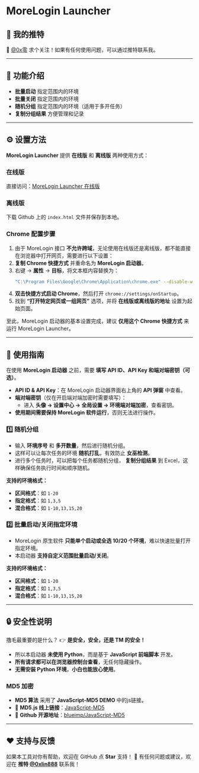 # MoreLogin Launcher

## 📢 我的推特
🔗 [@0x零](https://twitter.com/0xlin168) 求个关注！如果有任何使用问题，可以通过推特联系我。

---

## 🚀 功能介绍
- **批量启动** 指定范围内的环境
- **批量关闭** 指定范围内的环境
- **随机分组** 指定范围内的环境（适用于多开任务）
- **复制分组结果** 方便管理和记录

---

## ⚙️ 设置方法
**MoreLogin Launcher** 提供 **在线版** 和 **离线版** 两种使用方式：

### **在线版**
直接访问：[MoreLogin Launcher 在线版](https://ludekuai.cc/tools/morelogin_launcher/)

### **离线版**
下载 Github 上的 `index.html` 文件并保存到本地。

### **Chrome 配置步骤**
1. 由于 MoreLogin 接口 **不允许跨域**，无论使用在线版还是离线版，都不能直接在浏览器中打开网页，需要进行以下设置：
2. **复制 Chrome 快捷方式** 并重命名为 **MoreLogin 启动器**。
3. 右键 -> **属性** -> **目标**，将文本框内容替换为：
   ```sh
   "C:\Program Files\Google\Chrome\Application\chrome.exe" --disable-web-security --user-data-dir="C:\MoreLoginLauncher"
   ```
4. **双击快捷方式启动 Chrome**，然后打开 `chrome://settings/onStartup`。
5. 找到 **“打开特定网页或一组网页”** 选项，并将 **在线版或离线版的地址** 设置为起始页面。

至此，MoreLogin 启动器的基本设置完成，建议 **仅用这个 Chrome 快捷方式** 来运行 MoreLogin Launcher。

---

## 📌 使用指南

在使用 **MoreLogin 启动器** 之前，需要 **填写 API ID、API Key 和端对端密钥（可选）**。

- **API ID & API Key**：在 MoreLogin 启动器界面右上角的 **API 弹窗** 中查看。
- **端对端密钥**（仅在开启端对端加密时需要填写）：
  - 进入 **头像 -> 设置中心 -> 全局设置 -> 环境端对端加密**，查看密钥。
- **使用期间需要保持 MoreLogin 软件运行**，否则无法进行操作。

### **1️⃣ 随机分组**
- 输入 **环境序号** 和 **多开数量**，然后进行随机分组。
- 这样可以让每次任务的环境 **随机打乱**，有效防止 **女巫检测**。
- 进行多个任务时，可以把每个任务都随机分组， **复制分组结果** 到 Excel，这样确保任务执行时间和顺序随机。

**支持的环境格式：**
- **区间格式**：如 `1-20`
- **指定格式**：如 `1,3,5`
- **混合格式**：如 `1-10,13,15,20`

### **2️⃣ 批量启动/关闭指定环境**
- MoreLogin 原生软件 **只能单个启动或全选 10/20 个环境**，难以快速批量打开指定环境。
- 本启动器 **支持自定义范围批量启动/关闭**。

**支持的环境格式：**
- **区间格式**：如 `1-20`
- **指定格式**：如 `1,3,5`
- **混合格式**：如 `1-10,13,15,20`

---

## 🔒 安全性说明
撸毛最重要的是什么？
👉 **是安全，安全，还是 TM 的安全！**

- 所以本启动器 **未使用 Python**，而是基于 **JavaScript 前端脚本** 开发。
- **所有请求都可以在浏览器控制台查看**，无任何隐藏操作。
- **无需安装 Python 环境**，**小白也能放心使用**。

### **MD5 加密**
- **MD5 算法** 采用了 **JavaScript-MD5 DEMO** 中的js链接。
- 🔗 **MD5.js 线上链接**：[JavaScript-MD5](https://blueimp.github.io/JavaScript-MD5/js/md5.js)
- 📌 **Github 开源地址**：[blueimp/JavaScript-MD5](https://github.com/blueimp/JavaScript-MD5)

---

## ❤️ 支持与反馈
如果本工具对你有帮助，欢迎在 GitHub 点 **Star** 支持！
📢 有任何问题或建议，欢迎在 **推特 [@0xlin888](https://twitter.com/0xlin888)** 联系我！

